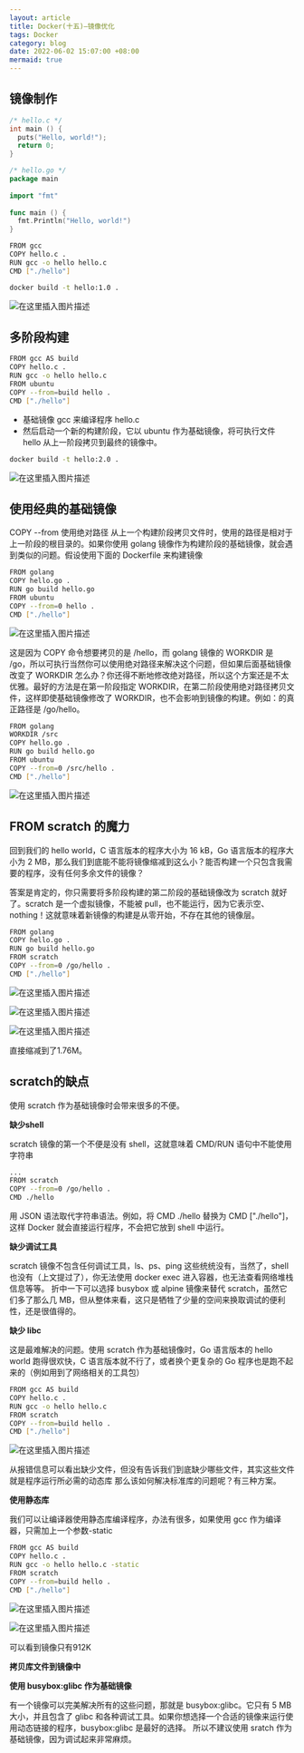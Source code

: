 ```yaml
---
layout: article
title: Docker(十五)—镜像优化
tags: Docker
category: blog
date: 2022-06-02 15:07:00 +08:00
mermaid: true
---
```

## 镜像制作

```c
/* hello.c */
int main () {
  puts("Hello, world!");
  return 0;
}
```

```go
/* hello.go */
package main
 
import "fmt"
 
func main () {
  fmt.Println("Hello, world!")
}
```

```bash
FROM gcc
COPY hello.c .
RUN gcc -o hello hello.c
CMD ["./hello"]
```

```bash
docker build -t hello:1.0 .
```

![在这里插入图片描述](https://img-blog.csdnimg.cn/e8b3f462aac04fc496776b335a302e4d.png)

## 多阶段构建

```bash
FROM gcc AS build
COPY hello.c .
RUN gcc -o hello hello.c
FROM ubuntu
COPY --from=build hello .
CMD ["./hello"]
```
- 基础镜像 gcc 来编译程序 hello.c
- 然后启动一个新的构建阶段，它以 ubuntu 作为基础镜像，将可执行文件 hello 从上一阶段拷贝到最终的镜像中。
```bash
docker build -t hello:2.0 .
```
![在这里插入图片描述](https://img-blog.csdnimg.cn/8fa893aaaefb4832aa4d247ae75a863a.png)

## 使用经典的基础镜像
COPY --from 使用绝对路径
从上一个构建阶段拷贝文件时，使用的路径是相对于上一阶段的根目录的。如果你使用 golang 镜像作为构建阶段的基础镜像，就会遇到类似的问题。假设使用下面的 Dockerfile 来构建镜像

```bash
FROM golang
COPY hello.go .
RUN go build hello.go
FROM ubuntu
COPY --from=0 hello .
CMD ["./hello"]
```
![在这里插入图片描述](https://img-blog.csdnimg.cn/05186d410e0243e7a7bffa00b9e7e54b.png)

这是因为 COPY 命令想要拷贝的是 /hello，而 golang 镜像的 WORKDIR 是 /go，所以可执行当然你可以使用绝对路径来解决这个问题，但如果后面基础镜像改变了 WORKDIR 怎么办？你还得不断地修改绝对路径，所以这个方案还是不太优雅。最好的方法是在第一阶段指定 WORKDIR，在第二阶段使用绝对路径拷贝文件，这样即使基础镜像修改了 WORKDIR，也不会影响到镜像的构建。例如：的真正路径是 /go/hello。

```bash
FROM golang
WORKDIR /src
COPY hello.go .
RUN go build hello.go
FROM ubuntu
COPY --from=0 /src/hello .
CMD ["./hello"]
```
![在这里插入图片描述](https://img-blog.csdnimg.cn/bff7d301b81d41faa181bca7cbce888a.png)

## FROM scratch 的魔力
回到我们的 hello world，C 语言版本的程序大小为 16 kB，Go 语言版本的程序大小为 2 MB，那么我们到底能不能将镜像缩减到这么小？能否构建一个只包含我需要的程序，没有任何多余文件的镜像？

答案是肯定的，你只需要将多阶段构建的第二阶段的基础镜像改为 scratch 就好了。scratch 是一个虚拟镜像，不能被 pull，也不能运行，因为它表示空、nothing！这就意味着新镜像的构建是从零开始，不存在其他的镜像层。

```bash
FROM golang
COPY hello.go .
RUN go build hello.go
FROM scratch
COPY --from=0 /go/hello .
CMD ["./hello"]
```

![在这里插入图片描述](https://img-blog.csdnimg.cn/67e3553e834f485f8f548b32470c93bf.png)

![在这里插入图片描述](https://img-blog.csdnimg.cn/738db23278c24ac18241806e868a871d.png)

![在这里插入图片描述](https://img-blog.csdnimg.cn/03d2bbd439ad41ff9fbc5de73968bd6e.png)


直接缩减到了1.76M。

## scratch的缺点
使用 scratch 作为基础镜像时会带来很多的不便。

**缺少shell**

scratch 镜像的第一个不便是没有 shell，这就意味着 CMD/RUN 语句中不能使用字符串
```bash
...
FROM scratch
COPY --from=0 /go/hello .
CMD ./hello
```
用 JSON 语法取代字符串语法。例如，将 CMD ./hello 替换为 CMD ["./hello"]，这样 Docker 就会直接运行程序，不会把它放到 shell 中运行。

**缺少调试工具**

scratch 镜像不包含任何调试工具，ls、ps、ping 这些统统没有，当然了，shell 也没有（上文提过了），你无法使用 docker exec 进入容器，也无法查看网络堆栈信息等等。
折中一下可以选择 busybox 或 alpine 镜像来替代 scratch，虽然它们多了那么几 MB，但从整体来看，这只是牺牲了少量的空间来换取调试的便利性，还是很值得的。

**缺少 libc**

这是最难解决的问题。使用 scratch 作为基础镜像时，Go 语言版本的 hello world 跑得很欢快，C 语言版本就不行了，或者换个更复杂的 Go 程序也是跑不起来的（例如用到了网络相关的工具包）
```bash
FROM gcc AS build
COPY hello.c .
RUN gcc -o hello hello.c
FROM scratch
COPY --from=build hello .
CMD ["./hello"]
```

![在这里插入图片描述](https://img-blog.csdnimg.cn/9c95639032774dc49a37c28afe9ce4ed.png)

从报错信息可以看出缺少文件，但没有告诉我们到底缺少哪些文件，其实这些文件就是程序运行所必需的动态库
那么该如何解决标准库的问题呢？有三种方案。

**使用静态库**

我们可以让编译器使用静态库编译程序，办法有很多，如果使用 gcc 作为编译器，只需加上一个参数-static

```bash
FROM gcc AS build
COPY hello.c .
RUN gcc -o hello hello.c -static
FROM scratch
COPY --from=build hello .
CMD ["./hello"]
```

![在这里插入图片描述](https://img-blog.csdnimg.cn/8c15c533ab1347a7a63be5ae68420a23.png)

![在这里插入图片描述](https://img-blog.csdnimg.cn/58829570f03647f3b8c9db66dfbf6da1.png)

可以看到镜像只有912K

**拷贝库文件到镜像中**

**使用 busybox:glibc 作为基础镜像**

有一个镜像可以完美解决所有的这些问题，那就是 busybox:glibc。它只有 5 MB 大小，并且包含了 glibc 和各种调试工具。如果你想选择一个合适的镜像来运行使用动态链接的程序，busybox:glibc 是最好的选择。
所以不建议使用 sratch 作为基础镜像，因为调试起来非常麻烦。
